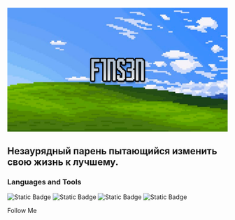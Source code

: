 [![Header](https://github.com/F1NS3N/F1NS3N/blob/main/assets/Github.png)](https://www.youtube.com/@f1ns3n)

##  Незаурядный парень пытающийся изменить свою жизнь к лучшему.

### Languages and Tools
![Static Badge](https://img.shields.io/badge/-Django-1a2c13?style=for-the-badge&logo=django)
![Static Badge](https://img.shields.io/badge/-HTML-1a2c13?style=for-the-badge&logo=html5)
![Static Badge](https://img.shields.io/badge/-CSS-1a2c13?style=for-the-badge&logo=css3&logoColor=0170ba)
![Static Badge](https://img.shields.io/badge/-PostgreSQL-1a2c13?style=for-the-badge&logo=postgresql&logoColor=316092)

Follow Me